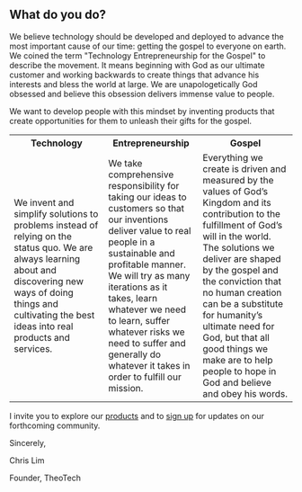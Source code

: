 ## What do you do?

We believe technology should be developed and deployed to advance the most important cause of our time: getting the gospel to everyone on earth. We coined the term "Technology Entrepreneurship for the Gospel" to describe the movement. It means beginning with God as our ultimate customer and working backwards to create things that advance his interests and bless the world at large. We are unapologetically God obsessed and believe this obsession delivers immense value to people.

We want to develop people with this mindset by inventing products that create opportunities for them to unleash their gifts for the gospel.

<div class="table-wrapper">
	<table class="default">
		<tr>
			<th width="33%">Technology</th><th width="33%">Entrepreneurship</th><th width="33%">Gospel</th>
		</tr>
		<tr>
			<td>We invent and simplify solutions to problems instead of relying on the status quo. We are always learning about and discovering new ways of doing things and cultivating the best ideas into real products and services.</td>
			<td>We take comprehensive responsibility for taking our ideas to customers so that our inventions deliver value to real people in a sustainable and profitable manner. We will try as many iterations as it takes, learn whatever we need to learn, suffer whatever risks we need to suffer and generally do whatever it takes in order to fulfill our mission.</td>
			<td>Everything we create is driven and measured by the values of God’s Kingdom and its contribution to the fulfillment of God’s will in the world. The solutions we deliver are shaped by the gospel and the conviction that no human creation can be a substitute for humanity’s ultimate need for God, but that all good things we make are to help people to hope in God and believe and obey his words.</td>
		</tr>
	</table>
</div>

I invite you to explore our [products](products.html) and to [sign up]() for updates on our forthcoming community.

Sincerely,

Chris Lim

Founder, TheoTech

